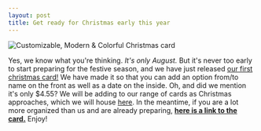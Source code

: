 ```yaml
---
layout: post
title: Get ready for Christmas early this year
---
```

![Customizable, Modern & Colorful Christmas card][product-img]

Yes, we know what you're thinking. *It's only August.* But it's never too early to start preparing for the festive season, and we have just released [our first christmas card!][product-url] We have made it so that you can add an option from/to name on the front as well as a date on the inside. Oh, and did we mention it's only $4.55? We will be adding to our range of cards as Christmas approaches, which we will house [here][christmas-cards-collection]. In the meantime, if you are a lot more organized than us and are already preparing, **[here is a link to the card.][product-url]** Enjoy!

[product-img]: {{site.postimg}}/christmas-card-1/card.jpg
[product-url]: {{site.outlink}}https://www.zazzle.com/z/ycei7?rf=238712509161080982
[christmas-cards-collection]: {{site.outlink}}{{site.zazzle.collections.christmas-cards}}